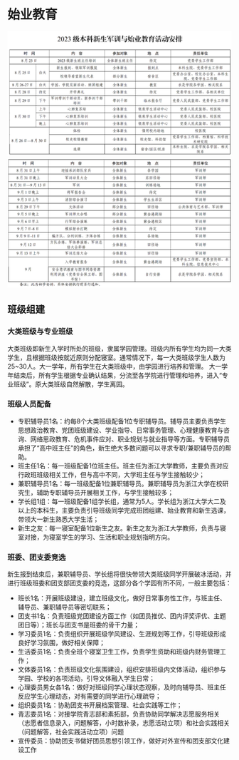 # 始业教育

![initedu1](../assets/init_edu1.webp)
![initedu2](../assets/init_edu2.webp)

## 班级组建

### 大类班级与专业班级

大类班级即新生入学时所处的班级，隶属学园管理。班级内所有学生均为同一大类学生，且根据班级按就近原则分配寝室。通常情况下，每一大类班级学生人数为25~30人。大一学年，所有学生在大类班级中，由学园进行培养和管理。
大一学年结束后，所有学生根据专业确认结果，分流至各学院进行管理和培养，进入“专业班级”。原大类班级自然解散，学生离园。

### 班级人员配备

- 专职辅导员1名：约每8个大类班级配备1位专职辅导员。辅导员主要负责学生思想政治教育、党团班级建设、学业指导、日常事务管理、心理健康教育与咨询、网络思政教育、危机事件应对、职业规划与就业指导等方面。专职辅导员承担了“高中班主任”的角色，新生绝大多数问题可以寻求专职/兼职辅导员的帮助。
- 班主任1名：每一班级配备1位班主任。班主任为浙江大学教师，主要负责对应行政班班级相关工作，但与高中不同，大学班主任与学生接触较少；
- 兼职辅导员1名：每一班级配备1位兼职辅导员。兼职辅导员为浙江大学在校研究生，辅助专职辅导员开展相关工作，与学生接触较多；
- 学长组1组：每一班级配备1组学长组，通常为5人。学长组为浙江大学大二及以上的本科生，主要负责引导班级同学完成班团组建、始业教育和新生选课，带领大一新生熟悉大学生活；
- 新生之友：每一寝室配备1位新生之友。新生之友为浙江大学教师，负责与寝室对接，为寝室学生的学习、生活和职业规划指明方向。

### 班委、团支委竞选

新生报到结束后，兼职辅导员、学长组将很快带领大类班级同学开展破冰活动，并进行班级班委和团支部团支委的竞选，这部分各个学园有所不同，一般主要包括：

- 班长1名：开展班级建设，建立班级文化，做好日常事务性工作，与班主任、辅导员、兼职辅导员等密切联系；
- 团支书1名：负责班级党团建设方面工作（如团员推优、团内评奖评优、主题团日等）；班长与团支书是班委的骨干力量；
- 学习委员1名：负责组织开展班级学风建设、生涯规划等工作，引导班级形成良好学习氛围，做好相关保障；
- 生活委员1名：负责全班个寝室卫生工作，负责学生资助和班级内财务管理工作；
- 文体委员1名：负责班级文化氛围建设，组织安排班级内文体活动，组织参与学园、学校的各项活动，引导文体融入学生日常；
- 心理委员男女各1名：做好对班级同学心理状态观察，及时向辅导员、班主任反应学生心理动态，对有需要的同学进行心理疏导；
- 组织委员1名：协助团支书开展档案管理、社会实践等工作；
- 青志委员1名：对接学院青志部和素拓部，负责协助同学解决志愿服务相关（志愿者信息录入，问题解答，小时数补录，志愿活动立项）和社会实践相关（问题解答，社会实践活动立项）问题
- 宣传委员：协助团支书做好团员思想引领工作，做好对外宣传和团支部文化建设工作

